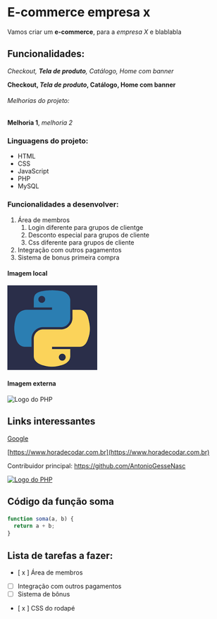 # E-commerce empresa x

Vamos criar um **e-commerce**, para a _empresa X_ e blablabla

## Funcionalidades:

_Checkout, **Tela de produto**, Catálogo, Home com banner_

**Checkout, _Tela de produto_, Catálogo, Home com banner**

###### Melhorias do projeto:

**Melhoria 1**, _melhoria 2_

### Linguagens do projeto:

- HTML
- CSS
- JavaScript
- PHP
- MySQL

### Funcionalidades a desenvolver:

1. Área de membros
   1. Login diferente para grupos de clientge
   2. Desconto especial para grupos de cliente
   3. Css diferente para grupos de cliente
2. Integração com outros pagamentos
3. Sistema de bonus primeira compra

#### Imagem local

![Logo do Python](img/python.png)

#### Imagem externa

![Logo do PHP](https://encrypted-tbn0.gstatic.com/images?q=tbn:ANd9GcTduIY3bKKAcaTvLXnZqUiq6qVpVq7q5OvLrNTP80dejIWXh1Hb0L0GdphIy8CiQtOBSQI&usqp=CAU)

## Links interessantes

[Google](https://www.google.com)

[https://www.horadecodar.com.br](https://www.horadecodar.com.br)

Contribuidor principal: https://github.com/AntonioGesseNasc

[![Logo do PHP](https://files.tecnoblog.net/wp-content/uploads/2021/01/o_que_e_php_unsplash.jpg)](https://github.com/AntonioGesseNasc)

## Código da função soma

```javascript
function soma(a, b) {
  return a + b;
}
```

## Lista de tarefas a fazer:

- [ x ] Área de membros
- [ ] Integração com outros pagamentos
- [ ] Sistema de bônus
- [ x ] CSS do rodapé
